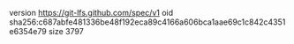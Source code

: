 version https://git-lfs.github.com/spec/v1
oid sha256:c687abfe481336be48f192eca89c4166a606bca1aae69c1c842c4351e6354e79
size 3797
